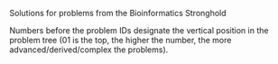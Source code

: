 Solutions for problems from the Bioinformatics Stronghold

Numbers before the problem IDs designate the vertical position in the problem
tree (01 is the top, the higher the number, the more advanced/derived/complex
the problems).
